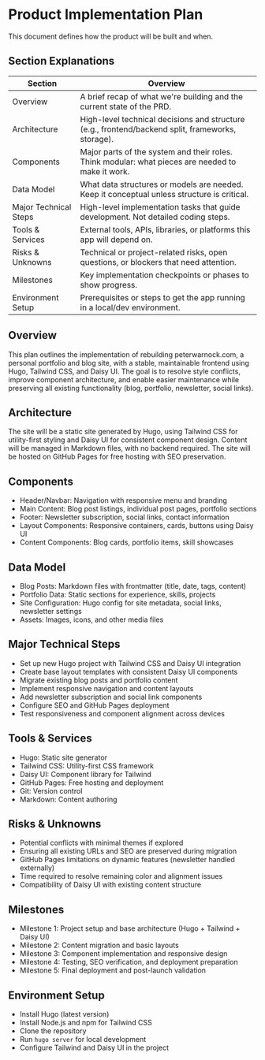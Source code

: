 # Product Implementation Plan
This document defines how the product will be built and when.

## Section Explanations
| Section                  | Overview |
|--------------------------|--------------------------|
| Overview                 | A brief recap of what we're building and the current state of the PRD. |
| Architecture             | High-level technical decisions and structure (e.g., frontend/backend split, frameworks, storage). |
| Components               | Major parts of the system and their roles. Think modular: what pieces are needed to make it work. |
| Data Model               | What data structures or models are needed. Keep it conceptual unless structure is critical. |
| Major Technical Steps    | High-level implementation tasks that guide development. Not detailed coding steps. |
| Tools & Services         | External tools, APIs, libraries, or platforms this app will depend on. |
| Risks & Unknowns         | Technical or project-related risks, open questions, or blockers that need attention. |
| Milestones    | Key implementation checkpoints or phases to show progress. |
| Environment Setup | Prerequisites or steps to get the app running in a local/dev environment. |

## Overview
This plan outlines the implementation of rebuilding peterwarnock.com, a personal portfolio and blog site, with a stable, maintainable frontend using Hugo, Tailwind CSS, and Daisy UI. The goal is to resolve style conflicts, improve component architecture, and enable easier maintenance while preserving all existing functionality (blog, portfolio, newsletter, social links).

## Architecture
The site will be a static site generated by Hugo, using Tailwind CSS for utility-first styling and Daisy UI for consistent component design. Content will be managed in Markdown files, with no backend required. The site will be hosted on GitHub Pages for free hosting with SEO preservation.

## Components
- Header/Navbar: Navigation with responsive menu and branding
- Main Content: Blog post listings, individual post pages, portfolio sections
- Footer: Newsletter subscription, social links, contact information
- Layout Components: Responsive containers, cards, buttons using Daisy UI
- Content Components: Blog cards, portfolio items, skill showcases

## Data Model
- Blog Posts: Markdown files with frontmatter (title, date, tags, content)
- Portfolio Data: Static sections for experience, skills, projects
- Site Configuration: Hugo config for site metadata, social links, newsletter settings
- Assets: Images, icons, and other media files

## Major Technical Steps
- Set up new Hugo project with Tailwind CSS and Daisy UI integration
- Create base layout templates with consistent Daisy UI components
- Migrate existing blog posts and portfolio content
- Implement responsive navigation and content layouts
- Add newsletter subscription and social link components
- Configure SEO and GitHub Pages deployment
- Test responsiveness and component alignment across devices

## Tools & Services
- Hugo: Static site generator
- Tailwind CSS: Utility-first CSS framework
- Daisy UI: Component library for Tailwind
- GitHub Pages: Free hosting and deployment
- Git: Version control
- Markdown: Content authoring

## Risks & Unknowns
- Potential conflicts with minimal themes if explored
- Ensuring all existing URLs and SEO are preserved during migration
- GitHub Pages limitations on dynamic features (newsletter handled externally)
- Time required to resolve remaining color and alignment issues
- Compatibility of Daisy UI with existing content structure

## Milestones
- Milestone 1: Project setup and base architecture (Hugo + Tailwind + Daisy UI)
- Milestone 2: Content migration and basic layouts
- Milestone 3: Component implementation and responsive design
- Milestone 4: Testing, SEO verification, and deployment preparation
- Milestone 5: Final deployment and post-launch validation

## Environment Setup
- Install Hugo (latest version)
- Install Node.js and npm for Tailwind CSS
- Clone the repository
- Run `hugo server` for local development
- Configure Tailwind and Daisy UI in the project
